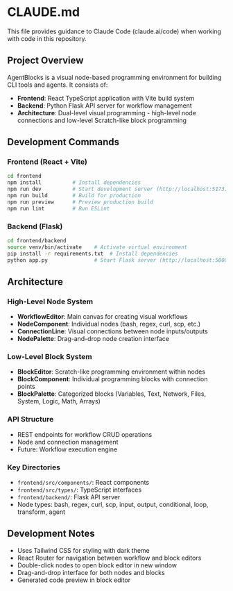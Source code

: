 # CLAUDE.md

This file provides guidance to Claude Code (claude.ai/code) when working with code in this repository.

## Project Overview

AgentBlocks is a visual node-based programming environment for building CLI tools and agents. It consists of:

- **Frontend**: React TypeScript application with Vite build system
- **Backend**: Python Flask API server for workflow management
- **Architecture**: Dual-level visual programming - high-level node connections and low-level Scratch-like block programming

## Development Commands

### Frontend (React + Vite)
```bash
cd frontend
npm install          # Install dependencies
npm run dev          # Start development server (http://localhost:5173)
npm run build        # Build for production
npm run preview      # Preview production build
npm run lint         # Run ESLint
```

### Backend (Flask)
```bash
cd frontend/backend
source venv/bin/activate    # Activate virtual environment
pip install -r requirements.txt  # Install dependencies
python app.py               # Start Flask server (http://localhost:5000)
```

## Architecture

### High-Level Node System
- **WorkflowEditor**: Main canvas for creating visual workflows
- **NodeComponent**: Individual nodes (bash, regex, curl, scp, etc.)
- **ConnectionLine**: Visual connections between node inputs/outputs
- **NodePalette**: Drag-and-drop node creation interface

### Low-Level Block System  
- **BlockEditor**: Scratch-like programming environment within nodes
- **BlockComponent**: Individual programming blocks with connection points
- **BlockPalette**: Categorized blocks (Variables, Text, Network, Files, System, Logic, Math, Arrays)

### API Structure
- REST endpoints for workflow CRUD operations
- Node and connection management
- Future: Workflow execution engine

### Key Directories
- `frontend/src/components/`: React components
- `frontend/src/types/`: TypeScript interfaces
- `frontend/backend/`: Flask API server
- Node types: bash, regex, curl, scp, input, output, conditional, loop, transform, agent

## Development Notes

- Uses Tailwind CSS for styling with dark theme
- React Router for navigation between workflow and block editors
- Double-click nodes to open block editor in new window
- Drag-and-drop interface for both nodes and blocks
- Generated code preview in block editor